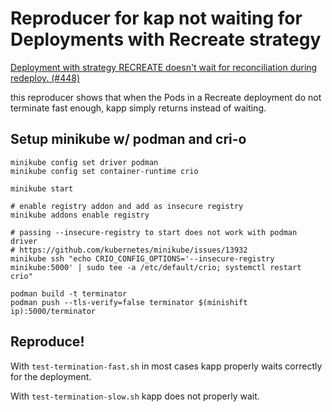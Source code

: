 # Reproducer for kap not waiting for Deployments with Recreate strategy

[Deployment with strategy RECREATE doesn't wait for reconciliation during redeploy. (#448)](https://github.com/vmware-tanzu/carvel-kapp/issues/448)

this reproducer shows that when the Pods in a Recreate deployment do not
terminate fast enough, kapp simply returns instead of waiting.

## Setup minikube w/ podman and cri-o

```
minikube config set driver podman
minikube config set container-runtime crio

minikube start

# enable registry addon and add as insecure registry
minikube addons enable registry

# passing --insecure-registry to start does not work with podman driver
# https://github.com/kubernetes/minikube/issues/13932
minikube ssh "echo CRIO_CONFIG_OPTIONS='--insecure-registry minikube:5000' | sudo tee -a /etc/default/crio; systemctl restart crio"

podman build -t terminator
podman push --tls-verify=false terminator $(minishift ip):5000/terminator
```

## Reproduce!

With `test-termination-fast.sh` in most cases kapp properly waits correctly for
the deployment.

With `test-termination-slow.sh` kapp does not properly wait.
